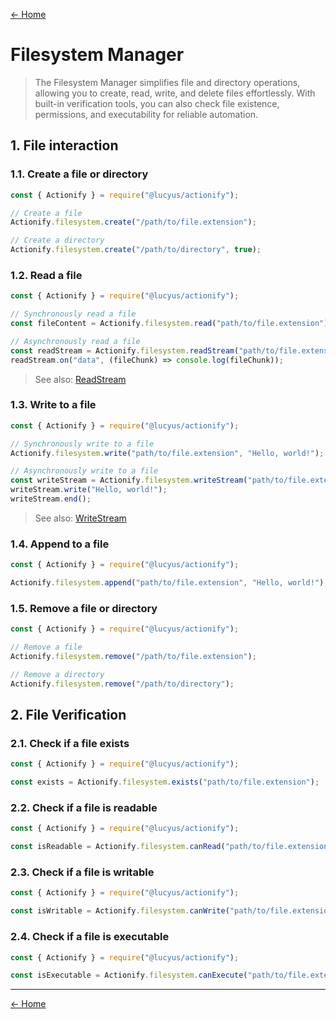 [← Home](../README.md#features)

# Filesystem Manager

> The Filesystem Manager simplifies file and directory operations, allowing you to create, read, write, and delete files effortlessly. With built-in verification tools, you can also check file existence, permissions, and executability for reliable automation.

## 1. File interaction

### 1.1. Create a file or directory

```js
const { Actionify } = require("@lucyus/actionify");

// Create a file
Actionify.filesystem.create("/path/to/file.extension");

// Create a directory
Actionify.filesystem.create("/path/to/directory", true);
```

### 1.2. Read a file

```js
const { Actionify } = require("@lucyus/actionify");

// Synchronously read a file
const fileContent = Actionify.filesystem.read("path/to/file.extension");

// Asynchronously read a file
const readStream = Actionify.filesystem.readStream("path/to/file.extension");
readStream.on("data", (fileChunk) => console.log(fileChunk));
```

> See also: [ReadStream](https://nodejs.org/api/stream.html#readable-streams)

### 1.3. Write to a file

```js
const { Actionify } = require("@lucyus/actionify");

// Synchronously write to a file
Actionify.filesystem.write("path/to/file.extension", "Hello, world!");

// Asynchronously write to a file
const writeStream = Actionify.filesystem.writeStream("path/to/file.extension");
writeStream.write("Hello, world!");
writeStream.end();
```

> See also: [WriteStream](https://nodejs.org/api/stream.html#writable-streams)

### 1.4. Append to a file

```js
const { Actionify } = require("@lucyus/actionify");

Actionify.filesystem.append("path/to/file.extension", "Hello, world!");
```

### 1.5. Remove a file or directory

```js
const { Actionify } = require("@lucyus/actionify");

// Remove a file
Actionify.filesystem.remove("/path/to/file.extension");

// Remove a directory
Actionify.filesystem.remove("/path/to/directory");
```

## 2. File Verification

### 2.1. Check if a file exists

```js
const { Actionify } = require("@lucyus/actionify");

const exists = Actionify.filesystem.exists("path/to/file.extension");
```

### 2.2. Check if a file is readable

```js
const { Actionify } = require("@lucyus/actionify");

const isReadable = Actionify.filesystem.canRead("path/to/file.extension");
```

### 2.3. Check if a file is writable

```js
const { Actionify } = require("@lucyus/actionify");

const isWritable = Actionify.filesystem.canWrite("path/to/file.extension");
```

### 2.4. Check if a file is executable

```js
const { Actionify } = require("@lucyus/actionify");

const isExecutable = Actionify.filesystem.canExecute("path/to/file.extension");
```

---

[← Home](../README.md#features)
